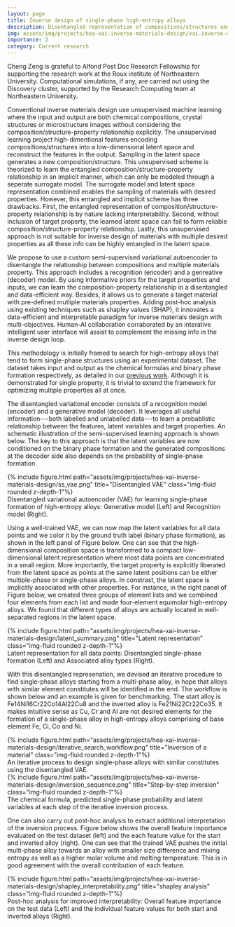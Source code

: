 ```yaml
---
layout: page
title: Inverse design of single-phase high-entropy alloys
description: Disentangled representation of compositions/structures and properties in a semi-supervised variational autoencoder (VAE)
img: assets/img/projects/hea-xai-inverse-materials-design/xai-inverse-mater.png
importance: 2
category: Current research
---
```


Cheng Zeng is grateful to Alfond Post Doc Research Fellowship for supporting the research work at the Roux institute of Northeastern University. Computational simulations, if any, are carried out using the Discovery cluster, supported by the Research Computing team at Northeastern University.

Conventional inverse materials design use unsupervised machine learning where the input and output are both chemical compositions, crystal structures or microstructure images without considering the composition/structure-property relationship explicitly. The unsupervised learning project high-dimentional features encoding compositions/structures into a low-dimensional latent space and reconstruct the features in the output. Sampling in the latent space generates a new composition/structure. This unsupervised scheme is theorized to learn the entangled composition/structure-property relationship in an implicit manner, which can only be modeled through a seperate surrogate model. The surrogate model and latent space representation combined enables the sampling of materials with desired properties. However, this entangled and implicit scheme has three drawbacks. First, the entangled representation of composition/structure-property relationship is by nature lacking interpretability. Second, without inclusion of target property, the learned latent space can fail to form reliable composition/structure-property relationship. Lastly, this unsupervised approach is not suitable for inverse design of materials with multiple desired properties as all these info can be highly entangled in the latent space.

We propose to use a custom semi-supervised variational autoencoder to disentangle the relationship between compositions and multiple materials property. This approach includes a recognition (encoder) and a genreative (decoder) model. By using informative priors for the target properties and inputs, we can learn the composition-property relationship in a disentangled and data-efficient way. Besides, it allows us to generate a target material with pre-defined mutliple materials properties. Adding post-hoc analysis using existing techniques such as shapley values (SHAP), it innovates a data-efficient and interpretable paradigm for inverse materials design with multi-objectives. Human-AI collaboration corraborated by an interative intelligent user interface will assist to complement the missing info in the inverse design loop.

This methodology is initially framed to search for high-entropy alloys that tend to form single-phase structures using an experimental dataset.
The dataset takes input and output as the chemical formulas and binary phase formation respectively, as detailed in our [previous work](https://www.sciencedirect.com/science/article/pii/S0927025624001460). Although it is demonstrated for single property, it is trivial to extend the framework for optimizing multiple properties all at once.

The disentangled variational encoder consists of a recognition model (encoder) and a generative model (decoder). It leverages all useful information---both labelled and unlabelled data---to learn a probablistic relationship between the features, latent variables and target properties. An schematic illustration of the semi-supervised learning approach is shown below. The key to this approach is that the latent variables are now conditioned on the binary phase formation and the generated compositions at the decoder side also depends on the probability of single-phase formation.

<div class="row justify-content-sm-center">
    <div class="col-sm-12 mt-3 mt-md-0">
        {% include figure.html path="assets/img/projects/hea-xai-inverse-materials-design/ss_vae.png" title="Disentangled VAE" class="img-fluid rounded z-depth-1"%}
    </div>
</div>
<div class="caption">
    Disentangled variational autoencoder (VAE) for learning single-phase formation of high-entropy alloys: Generative model (Left) and Recognition model (Right).
</div>

Using a well-trained VAE, we can now map the latent variables for all data points and we color it by the ground truth label (binary phase formation), as shown in the left panel of Figure below. One can see that the high-dimensional composition space is transformed to a compact low-dimensional latent representation where most data points are concentrated in a small region.
More importantly, the target property is explicitly liberated from the latent space as points at the same latent positions can be either multiple-phase or single-phase alloys.
In constrast, the latent space is implicitly associated with other properties. For instance, in the right panel of Figure below, we created three groups of element lists and we combined four elements from each list and made four-element equimolar high-entropy alloys. We found that different types of alloys are actually located in well-separated regions in the latent space.

<div class="row justify-content-sm-center">
    <div class="col-sm-12 mt-3 mt-md-0">
        {% include figure.html path="assets/img/projects/hea-xai-inverse-materials-design/latent_summary.png" title="Latent representation" class="img-fluid rounded z-depth-1"%}
    </div>
</div>
<div class="caption">
    Latent representation for all data points: Disentangled single-phase formation (Left) and Associated alloy types (Right).
</div>

With this disentangled represenation, we devised an iterative procedure to find single-phase alloys starting from a multi-phase alloy, in hope that alloys with similar element constitutes will be identified in the end. The workflow is shown below and an example is given for benchmarking.
The start alloy is Fe14Ni16Cr22Co14Al22Cu8 and the inverted alloy is Fe21Ni22Cr22Co35. It makes intuitive sense as Cu, Cr and Al are not desired elements for the formation of a single-phase alloy in high-entropy alloys comprising of base element Fe, Ci, Co and Ni.

<div class="row justify-content-sm-center">
    <div class="col-sm-12 mt-3 mt-md-0">
        {% include figure.html path="assets/img/projects/hea-xai-inverse-materials-design/iterative_search_workflow.png" title="Inversion of a material" class="img-fluid rounded z-depth-1"%}
    </div>
</div>
<div class="caption">
    An iterative process to design single-phase alloys with similar constitutes using the disentangled VAE.
</div>

<div class="row justify-content-sm-center">
    <div class="col-sm-12 mt-3 mt-md-0">
        {% include figure.html path="assets/img/projects/hea-xai-inverse-materials-design/inversion_sequence.png" title="Step-by-step inversion" class="img-fluid rounded z-depth-1"%}
    </div>
</div>
<div class="caption">
    The chemical formula, predicted single-phase probability and latent variables at each step of the iterative inversion process.
</div>

One can also carry out post-hoc analysis to extract additional interpretation of the inversion process. Figure below shows the overall feature importance evaluated on the test dataset (left) and the each feature value for the start and inverted alloy (right).
One can see that the trained VAE pushes the initial multi-phase alloy towards an alloy with smaller size difference and mixing entropy as well as a higher molar volume and melting temperature. This is in good agreement with the overall contribution of each feature.

<div class="row justify-content-sm-center">
    <div class="col-sm-12 mt-3 mt-md-0">
        {% include figure.html path="assets/img/projects/hea-xai-inverse-materials-design/shapley_interpretability.png" title="shapley analysis" class="img-fluid rounded z-depth-1"%}
    </div>
</div>
<div class="caption">
    Post-hoc analysis for improved interpretability: Overall feature importance on the test data (Left) and the individual feature values for both start and inverted alloys (Right).
</div>